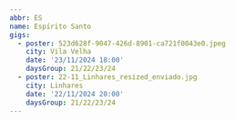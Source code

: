 ```yaml
---
abbr: ES
name: Espírito Santo
gigs:
  - poster: 523d628f-9047-426d-8901-ca721f0043e0.jpeg
    city: Vila Velha
    date: '23/11/2024 18:00'
    daysGroup: 21/22/23/24
  - poster: 22-11_Linhares_resized_enviado.jpg
    city: Linhares
    date: '22/11/2024 20:00'
    daysGroup: 21/22/23/24
---
```


